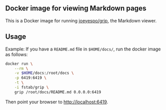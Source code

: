 Docker image for viewing Markdown pages
---------------------------------------

This is a Docker image for running [joeyespo/grip](https://github.com/joeyespo/grip), the Markdown viewer.

Usage
-----

Example: If you have a `README.md` file in `$HOME/docs/`, run the docker image as follows:

```bash
docker run \
    --rm \
    -v $HOME/docs:/root/docs \
    -p 6419:6419 \
    -t \
    -i fstab/grip \
    grip /root/docs/README.md 0.0.0.0:6419
```

Then point your browser to [http://localhost:6419](http://localhost:6419).
